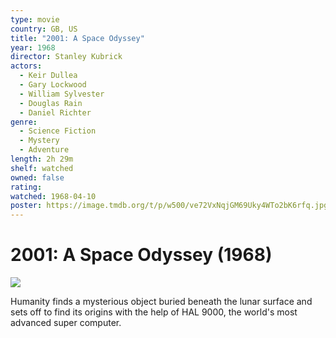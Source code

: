 ```yaml
---
type: movie
country: GB, US
title: "2001: A Space Odyssey"
year: 1968
director: Stanley Kubrick
actors:
  - Keir Dullea
  - Gary Lockwood
  - William Sylvester
  - Douglas Rain
  - Daniel Richter
genre:
  - Science Fiction
  - Mystery
  - Adventure
length: 2h 29m
shelf: watched
owned: false
rating:
watched: 1968-04-10
poster: https://image.tmdb.org/t/p/w500/ve72VxNqjGM69Uky4WTo2bK6rfq.jpg
---
```


# 2001: A Space Odyssey (1968)

![](https://image.tmdb.org/t/p/w500/ve72VxNqjGM69Uky4WTo2bK6rfq.jpg)

Humanity finds a mysterious object buried beneath the lunar surface and sets off to find its origins with the help of HAL 9000, the world's most advanced super computer.